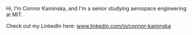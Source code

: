Hi, I’m Connor Kaminska, and I'm a senior studying aerospace engineering at MIT. 

Check out my LinkedIn here: www.linkedin.com/in/connor-kaminska

<!---
ConnyK16/ConnyK16 is a ✨ special ✨ repository because its `README.md` (this file) appears on your GitHub profile.
You can click the Preview link to take a look at your changes.
--->
